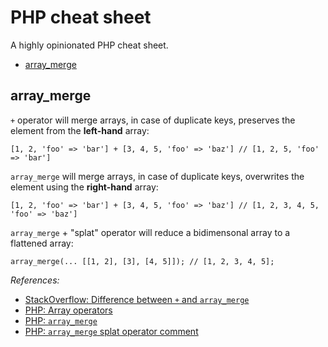 # PHP cheat sheet

A highly opinionated PHP cheat sheet.

* [array_merge](#array_merge)

## array_merge

`+` operator will merge arrays, in case of duplicate keys, preserves the element from the **left-hand** array:

```
[1, 2, 'foo' => 'bar'] + [3, 4, 5, 'foo' => 'baz'] // [1, 2, 5, 'foo' => 'bar']
```

`array_merge` will merge arrays, in case of duplicate keys, overwrites the element using the **right-hand** array:

```
[1, 2, 'foo' => 'bar'] + [3, 4, 5, 'foo' => 'baz'] // [1, 2, 3, 4, 5, 'foo' => 'baz']
```

`array_merge` + "splat" operator will reduce a bidimensonal array to a flattened array:

```
array_merge(... [[1, 2], [3], [4, 5]]); // [1, 2, 3, 4, 5];
```

_References:_

* [StackOverflow: Difference between `+` and `array_merge`](http://stackoverflow.com/a/2140094/3437428)
* [PHP: Array operators](http://php.net/manual/en/language.operators.array.php)
* [PHP: `array_merge`](http://php.net/manual/en/function.array-merge.php)
* [PHP: `array_merge` splat operator comment](https://www.php.net/manual/en/function.array-merge.php#121023)
